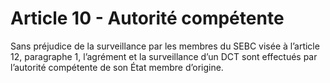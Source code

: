 # Article 10 - Autorité compétente


Sans préjudice de la surveillance par les membres du SEBC visée à l’article 12, paragraphe 1, l’agrément et la surveillance d’un DCT sont effectués par l’autorité compétente de son État membre d’origine.

